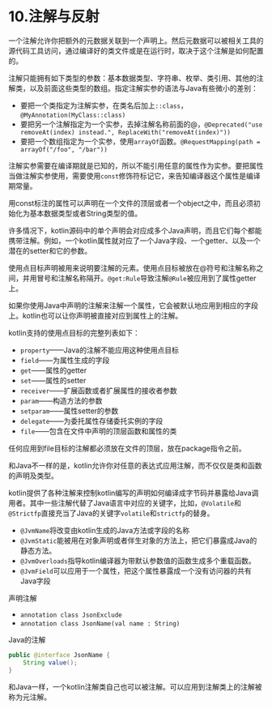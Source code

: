 # 10.注解与反射

一个注解允许你把额外的元数据关联到一个声明上。然后元数据可以被相关工具的源代码工具访问，通过编译好的类文件或是在运行时，取决于这个注解是如何配置的。

注解只能拥有如下类型的参数：基本数据类型、字符串、枚举、类引用、其他的注解类，以及前面这些类型的数组。指定注解实参的语法与Java有些微小的差别：

+ 要把一个类指定为注解实参，在类名后加上``::class``，``@MyAnnotation(MyClass::class)``
+ 要把另一个注解指定为一个实参，去掉注解名称前面的@，``@Deprecated("use removeAt(index) instead.", ReplaceWith("removeAt(index)"))``
+ 要把一个数组指定为一个实参，使用``arrayOf``函数。``@RequestMapping(path = arrayOf("/foo", "/bar"))``

注解实参需要在编译期就是已知的，所以不能引用任意的属性作为实参。要把属性当做注解实参使用，需要使用``const``修饰符标记它，来告知编译器这个属性是编译期常量。

用const标注的属性可以声明在一个文件的顶层或者一个object之中，而且必须初始化为基本数据类型或者String类型的值。

许多情况下，kotlin源码中的单个声明会对应成多个Java声明，而且它们每个都能携带注解。例如，一个kotlin属性就对应了一个Java字段、一个getter、以及一个潜在的setter和它的参数。

使用点目标声明被用来说明要注解的元素。使用点目标被放在@符号和注解名称之间，并用冒号和注解名称隔开。``@get:Rule``导致注解``@Rule``被应用到了属性getter上。

如果你使用Java中声明的注解来注解一个属性，它会被默认地应用到相应的字段上。kotlin也可以让你声明被直接对应到属性上的注解。

kotlin支持的使用点目标的完整列表如下：

+ ``property``——Java的注解不能应用这种使用点目标
+ ``field``——为属性生成的字段
+ ``get``——属性的getter
+ ``set``——属性的setter
+ ``receiver``——扩展函数或者扩展属性的接收者参数
+ ``param``——构造方法的参数
+ ``setparam``——属性setter的参数
+ ``delegate``——为委托属性存储委托实例的字段
+ ``file``——包含在文件中声明的顶层函数和属性的类

任何应用到file目标的注解都必须放在文件的顶层，放在package指令之前。

和Java不一样的是，kotlin允许你对任意的表达式应用注解，而不仅仅是类和函数的声明及类型。

kotlin提供了各种注解来控制kotlin编写的声明如何编译成字节码并暴露给Java调用者。其中一些注解代替了Java语言中对应的关键字，比如，``@Volatile``和``@Strictfp``直接充当了Java的关键字``volatile``和``strictfp``的替身。

+ ``@JvmName``将改变由kotlin生成的Java方法或字段的名称
+ ``@JvmStatic``能被用在对象声明或者伴生对象的方法上，把它们暴露成Java的静态方法。
+ ``@JvmOverloads``指导kotlin编译器为带默认参数值的函数生成多个重载函数。
+ ``@JvmField``可以应用于一个属性，把这个属性暴露成一个没有访问器的共有Java字段

声明注解

+ ``annotation class JsonExclude``
+ ``annotation class JsonName(val name : String)``

Java的注解

```java 
public @interface JsonName {
    String value();
}
```

和Java一样，一个kotlin注解类自己也可以被注解。可以应用到注解类上的注解被称为元注解。